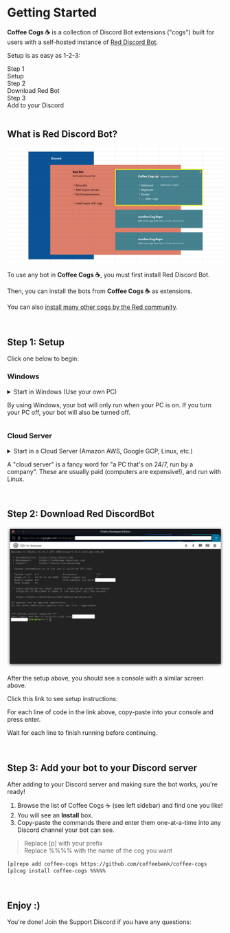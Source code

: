 # Getting Started

**Coffee Cogs ☕** is a collection of Discord Bot extensions ("cogs") built for users with a self-hosted instance of [Red Discord Bot](https://github.com/Cog-Creators/Red-DiscordBot).

Setup is as easy as 1-2-3:

<div class="grid grid-cols-1 sm:grid-cols-3 text-lg font-bold text-center select-none">
  <div class="p-4 bg-black/5 dark:bg-white/10"><span class="text-sm">Step 1</span><br />Setup</div>
  <div class="p-4 bg-red-900/10 dark:bg-white/5"><span class="text-sm">Step 2</span><br />Download Red Bot</div>
  <div class="p-4 bg-indigo-900/10 dark:bg-white/10"><span class="text-sm">Step 3</span><br />Add to your Discord</div>
</div>

<br />

## What is Red Discord Bot?

![Explainer: Red Discord Bot is a platform. Coffee Cogs is a repository ("repo") of extensions ("cogs") that are built on top of Red Discord Bot.](./red-cogs-explainer.png)

To use any bot in **Coffee Cogs ☕**, you must first install Red Discord Bot.

Then, you can install the bots from **Coffee Cogs ☕** as extensions.

You can also [install many other cogs by the Red community](https://index.discord.red).

<br />

## Step 1: Setup

Click one below to begin:

### Windows

<details class="pt-3 pb-1 px-4 bg-black/[0.04] dark:bg-white/5">
<summary class="cursor-pointer">
  <span class="font-bold px-4 pb-1">Start in Windows (Use your own PC)</span>
  <p>By using Windows, your bot will only run when your PC is on. If you turn your PC off, your bot will also be turned off.</p>
</summary>

To get started, set up WSL2 with the walkthrough below:

<component-reactframe to="https://www.youtube.com/embed/5EgV91-f1co?start=0&end=249&version=3&autoplay=0&modestBranding=1&rel=0&showinfo=0"></component-reactframe>

> 4:06  
> Stop here. Move to Step 2 below to continue.

</details>

### Cloud Server

<details class="pt-3 pb-1 px-4 bg-black/[0.04] dark:bg-white/5">
<summary class="cursor-pointer">
  <span class="font-bold px-4 pb-1">Start in a Cloud Server (Amazon AWS, Google GCP, Linux, etc.)</span>
  <p>A "cloud server" is a fancy word for "a PC that's on 24/7, run by a company". These are usually paid (computers are expensive!), and run with Linux.</p>
</summary>

This guide will focus on a cloud server with a generous free plan: Google Cloud Platform (GCP).

Here is how to set up Google Cloud Platform:

<component-reactframe to="https://www.youtube.com/embed/-6u1NHKgqao?start=0&end=345&version=3&autoplay=0&modestBranding=1&rel=0&showinfo=0"></component-reactframe>

> 3:21  
> Use e2-micro instead. The f1-micro instance no longer exists.  
> https://cloud.google.com/free/docs/gcp-free-tier/#compute

> 4:09  
> Choose Ubuntu 2204  

> 4:21  
> Change the disk to "Standard persistent disk"  
> Change the storage to 20 GB  
> These will stay within the Free tier limits

<br />

</details>

<br />

## Step 2: Download Red DiscordBot

![gcp-ssh.png](./gcp-ssh.png)

After the setup above, you should see a console with a similar screen above.

Click this link to see setup instructions:

<component-reactbutton to="https://docs.discord.red/en/stable/install_guides/ubuntu-2204.html" body="Installing Red DiscordBot" newTab="true"></component-reactbutton>

For each line of code in the link above, copy-paste into your console and press enter.

Wait for each line to finish running before continuing.

<br />

## Step 3: Add your bot to your Discord server

<component-reactbutton to="https://docs.discord.red/en/stable/getting_started.html" body="Getting Started" newTab="true" className="mt-2"></component-reactbutton>

After adding to your Discord server and making sure the bot works, you're ready!

1. Browse the list of Coffee Cogs ☕ (see left sidebar) and find one you like!
2. You will see an **Install** box.
3. Copy-paste the commands there and enter them one-at-a-time into any Discord channel your bot can see.

> Replace [p] with your prefix  
> Replace %%%% with the name of the cog you want
```
[p]repo add coffee-cogs https://github.com/coffeebank/coffee-cogs
[p]cog install coffee-cogs %%%%%
```

<br />

## Enjoy :)

You're done! Join the Support Discord if you have any questions:

<component-reactbutton to="https://coffeebank.github.io/discord" body="Support Discord" newTab="true"></component-reactbutton>
